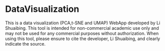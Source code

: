 # DataVisualization
This is a data visualization (PCA,t-SNE and UMAP) WebApp developed by Li Shuaibing. This tool is intended for non-commercial academic use only and may not be used for any commercial purposes without authorization. When using this tool, please ensure to cite the developer, Li Shuaibing, and clearly indicate the source.
